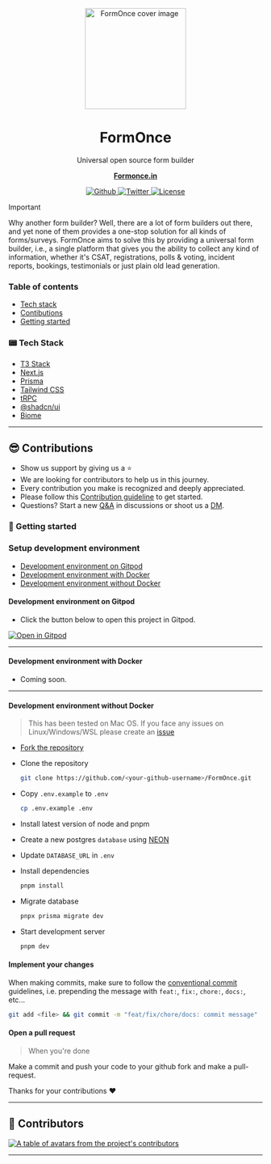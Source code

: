 <a href="https://formonce.in" alt="FormOnce">
<!--   <img alt="FormOnce cover image" src="https://formonce.in/cover.png"> -->
  <p align="center">
  <img height="200" alt="FormOnce cover image" src="https://avatars.githubusercontent.com/u/166426138?s=400&u=4c9d80dad1e54603edcb11b1f9f0aff62095db75&v=4">
  </p>
</a>


<h1 align="center">FormOnce</h1>
<p align="center">
  Universal open source form builder
</p>
<p align="center">
  <a href="https://formonce.in"><strong>Formonce.in</strong></a>
</p>

<p align="center">
  <a href="https://github.com/formonce/formonce/stargazers">
    <img src="https://img.shields.io/github/stars/formonce/formonce??style=flat&label=formonce&logo=Github&color=2dd4bf&logoColor=fff" alt="Github" />
  </a>
  
  <a href="https://x.com/form_once">
    <img src="https://img.shields.io/twitter/follow/formonce?style=flat&label=FormOnce&logo=twitter&color=0bf&logoColor=0bf" alt="Twitter" />
  </a>
  
  <a href="https://github.com/formonce/formonce/blob/main/LICENSE">
    <img src="https://img.shields.io/github/license/formonce/formonce?label=license&logo=github&color=f80&logoColor=fff" alt="License" />
  </a>
</p>

> [!IMPORTANT]  
> Why another form builder? Well, there are a lot of form builders out there, and yet none of them provides a one-stop solution for all kinds of forms/surveys. FormOnce aims to solve this by providing a universal form builder, i.e., a single platform that gives you the ability to collect any kind of information, whether it's CSAT, registrations, polls & voting, incident reports, bookings, testimonials or just plain old lead generation.

<h3 id="toc">Table of contents</h3>

- <a href="#stack">Tech stack</a>
- <a href="#contributions">Contibutions</a>
- <a href="#gettingStarted">Getting started</a>

<h3 id="stack">📟 Tech Stack</h3>

- [T3 Stack](https://create.t3.gg/)
- [Next.js](https://nextjs.org)
- [Prisma](https://prisma.io)
- [Tailwind CSS](https://tailwindcss.com)
- [tRPC](https://trpc.io)
- [@shadcn/ui](https://ui.shadcn.com/)
- [Biome](https://biomejs.dev/)

---

<h2 id="contributions">😎 Contributions</h2>

- Show us support by giving us a ⭐️
- We are looking for contributors to help us in this journey.
- Every contribution you make is recognized and deeply appreciated.
- Please follow this [Contribution guideline](https://github.com/formonce/formonce/blob/main/CONTRIBUTING.md) to get started.
- Questions? Start a new [Q&A](https://github.com/FormOnce/FormOnce/discussions/new?category=q-a) in discussions or shoot us a [DM](https://x.com/form_once).

<h3 id="gettingStarted">🏁 Getting started</h3>

<h3 id="setup">Setup development environment</h3>

- <a href="#gitpod">Development environment on Gitpod</a>
- <a href="#with-docker">Development environment with Docker</a>
- <a href="#without-docker">Development environment without Docker</a>

<h4 id="gitpod">Development environment on Gitpod</h4>

- Click the button below to open this project in Gitpod.

[![Open in Gitpod](https://gitpod.io/button/open-in-gitpod.svg)](https://gitpod.io/new/#https://github.com/formonce/formonce)

---

<h4 id="with-docker">Development environment with Docker</h4>

- Coming soon.
---

<h4 id="without-docker">Development environment without Docker</h4>

> This has been tested on Mac OS. If you face any issues on Linux/Windows/WSL please create an [issue](https://github.com/FormOnce/FormOnce/issues/new)

- [Fork the repository](https://github.com/formonce/formonce/fork)

- Clone the repository

  ```bash
  git clone https://github.com/<your-github-username>/FormOnce.git
  ```

- Copy `.env.example` to `.env`

  ```bash
  cp .env.example .env
  ```

- Install latest version of node and pnpm
- Create a new postgres `database` using [NEON](https://neon.tech/)
- Update `DATABASE_URL` in `.env`
- Install dependencies

  ```bash
  pnpm install
  ```

- Migrate database

  ```bash
  pnpx prisma migrate dev
  ```

- Start development server

  ```bash
  pnpm dev
  ```

<h4 id="changes">Implement your changes</h4>

When making commits, make sure to follow the [conventional commit](https://www.conventionalcommits.org/en/v1.0.0/) guidelines, i.e. prepending the message with `feat:`, `fix:`, `chore:`, `docs:`, etc...

```bash
git add <file> && git commit -m "feat/fix/chore/docs: commit message"
```

<h4 id="pr">Open a pull request</h4>

> When you're done

Make a commit and push your code to your github fork and make a pull-request.

Thanks for your contributions ❤️

---

<h2 id="contributors">💌 Contributors</h2>
<a href="https://github.com/formonce/formonce/graphs/contributors">
  <p>
    <img src="https://contrib.rocks/image?repo=formonce/formonce" alt="A table of avatars from the project's contributors" />
  </p>
</a>

---
